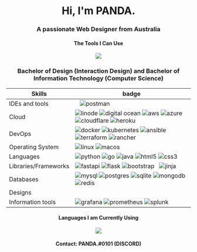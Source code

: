 <h1 align="center">Hi, I'm PANDA.</h1>

<h3 align="center">A passionate Web Designer from Australia</h3>

<h4 align="center">The Tools I Can Use</h4>
<p align="center">
  <a href="https://github.com/Pandakd">
    <img src="https://skillicons.dev/icons?i=ae,arduino,cloudflare,discord,docker,git,github,mongodb,pr,raspberrypi,tensorflow,unity,visualstudio,vscode" />
  </a>
</p>
<h3 align="center">Bachelor of Design (Interaction Design) and Bachelor of Information Technology (Computer Science)</h3>
<table>
    <thead>
        <th>
            Skills
        </th>
        <th>
            badge
        </th>
    </thead>
    <tbody>
        <tr>
            <td>
                IDEs and tools
            </td>
            <td>
                <img src="https://img.shields.io/badge/NeoVim-%2357A143.svg?&style=for-the-badge&logo=neovim&logoColor=white" alt="">
                <img src="https://img.shields.io/badge/Visual%20Studio%20Code-0078d7.svg?style=for-the-badge&logo=visual-studio-code&logoColor=white" alt="">
                <img src="https://img.shields.io/badge/Insomnia-black?style=for-the-badge&logo=insomnia&logoColor=5849BE" alt="">
                <img src="https://img.shields.io/badge/Postman-FF6C37?style=for-the-badge&logo=postman&logoColor=white" alt="postman">
            </td>
        </tr>
        <tr>
            <td>
                Cloud
            </td>
            <td>
                <img src="https://img.shields.io/badge/linode-00A95C?style=for-the-badge&logo=linode&logoColor=white" alt="linode">
                <img src="https://img.shields.io/badge/DigitalOcean-%230167ff.svg?style=for-the-badge&logo=digitalOcean&logoColor=white" alt="digital ocean">
                <img src="https://img.shields.io/badge/AWS-%23FF9900.svg?style=for-the-badge&logo=amazon-aws&logoColor=white" alt="aws">
                <img src="https://img.shields.io/badge/azure-%230072C6.svg?style=for-the-badge&logo=microsoftazure&logoColor=white" alt="azure">
                <img src="https://img.shields.io/badge/Cloudflare-F38020?style=for-the-badge&logo=Cloudflare&logoColor=white" alt="cloudflare">
                <img src="https://img.shields.io/badge/heroku-%23430098.svg?style=for-the-badge&logo=heroku&logoColor=white" alt="heroku">
            </td>
        </tr>
        <tr>
            <td>
                DevOps
            </td>
            <td>
                <img src="https://img.shields.io/badge/docker-%230db7ed.svg?style=for-the-badge&logo=docker&logoColor=white" alt="docker">
                <img src="https://img.shields.io/badge/kubernetes-%23326ce5.svg?style=for-the-badge&logo=kubernetes&logoColor=white" alt="kubernetes">
                <img src="https://img.shields.io/badge/ansible-%231A1918.svg?style=for-the-badge&logo=ansible&logoColor=white" alt="ansible">
                <img src="https://img.shields.io/badge/terraform-%235835CC.svg?style=for-the-badge&logo=terraform&logoColor=white" alt="terraform">
                <img src="https://img.shields.io/badge/rancher-%230075A8.svg?style=for-the-badge&logo=rancher&logoColor=white" alt="rancher">
                <img src="https://img.shields.io/badge/github%20actions-%232671E5.svg?style=for-the-badge&logo=githubactions&logoColor=white" alt="">
            </td>
        </tr>
        <tr>
            <td>
                Operating System
            </td>
            <td>
                <img src="https://img.shields.io/badge/Linux-FCC624?style=for-the-badge&logo=linux&logoColor=black" alt="linux">
                <img src="https://img.shields.io/badge/mac%20os-000000?style=for-the-badge&logo=macos&logoColor=F0F0F0" alt="macos">
            </td>
        </tr>
        <tr>
            <td>
                Languages
            </td>
            <td>
                <img src="https://img.shields.io/badge/python-3670A0?style=for-the-badge&logo=python&logoColor=ffdd54" alt="python">
                <img src="https://img.shields.io/badge/go-%2300ADD8.svg?style=for-the-badge&logo=go&logoColor=white" alt="go">
                <img src="https://img.shields.io/badge/java-%23ED8B00.svg?style=for-the-badge&logo=java&logoColor=white" alt="java">
                <img src="https://img.shields.io/badge/html5-%23E34F26.svg?style=for-the-badge&logo=html5&logoColor=white" alt="html5">
                <img src="https://img.shields.io/badge/css3-%231572B6.svg?style=for-the-badge&logo=css3&logoColor=white" alt="css3">
            </td>
        </tr>
        <tr>
            <td>
                Libraries/Frameworks
            </td>
            <td>
                <img src="https://img.shields.io/badge/FastAPI-005571?style=for-the-badge&logo=fastapi" alt="fastapi"/>
                <img src="https://img.shields.io/badge/flask-%23000.svg?style=for-the-badge&logo=flask&logoColor=white" alt="flask"/>
                <img src="https://img.shields.io/badge/bootstrap-%23563D7C.svg?style=for-the-badge&logo=bootstrap&logoColor=white" alt="bootstrap">
                <img src="https://img.shields.io/badge/tailwindcss-%2338B2AC.svg?style=for-the-badge&logo=tailwind-css&logoColor=white" alt="">
                <img src="https://img.shields.io/badge/django-%23092E20.svg?style=for-the-badge&logo=django&logoColor=white" alt="">
                <img src="https://img.shields.io/badge/jinja-white.svg?style=for-the-badge&logo=jinja&logoColor=black" alt="jinja">
            </td>
        </tr>
        <tr>
            <td>
                Databases
            </td>
            <td>
                <img src="https://img.shields.io/badge/mysql-%2300f.svg?style=for-the-badge&logo=mysql&logoColor=white" alt="mysql">
                <img src="https://img.shields.io/badge/postgres-%23316192.svg?style=for-the-badge&logo=postgresql&logoColor=whitee" alt="postgres">
                <img src="https://img.shields.io/badge/sqlite-%2307405e.svg?style=for-the-badge&logo=sqlite&logoColor=white" alt="sqlite">
                <img src="https://img.shields.io/badge/MongoDB-%234ea94b.svg?style=for-the-badge&logo=mongodb&logoColor=white" alt="mongodb">
                <img src="https://img.shields.io/badge/redis-%23DD0031.svg?style=for-the-badge&logo=redis&logoColor=white" alt="redis">
            </td>
        </tr>
        <tr>
            <td>
                Designs
            </td>
            <td>
                <img src="https://img.shields.io/badge/Canva-%2300C4CC.svg?style=for-the-badge&logo=Canva&logoColor=white" alt="">
                <img src="https://img.shields.io/badge/figma-%23F24E1E.svg?style=for-the-badge&logo=figma&logoColor=white" alt="">
            </td>
        </tr>
        <tr>
            <td>
                Information tools
            </td>
            <td>
                <img src="https://img.shields.io/badge/grafana-%23F46800.svg?style=for-the-badge&logo=grafana&logoColor=white" alt="grafana">
                <img src="https://img.shields.io/badge/Prometheus-E6522C?style=for-the-badge&logo=Prometheus&logoColor=white" alt="prometheus">
                <img src="https://img.shields.io/badge/splunk-%23000000.svg?style=for-the-badge&logo=splunk&logoColor=white" alt="splunk">
            </td>
        </tr>
    </tbody>
</table>

<h4 align="center">Languages I am Currently Using</h4>
<p align="center">
  <a href="https://github.com/Pandakd">
    <img src="https://skillicons.dev/icons?i=bash,cs,cpp,css,dotnet,java,js,nodejs,powershell,py,regex" />
  </a>
</p>
<h4 align="center"><b>Contact:</b> PANDA.#0101 (DISCORD)</h4>
</div>
